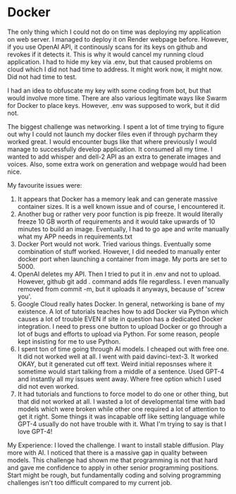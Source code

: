 # Docker
The only thing which I could not do on time was deploying my application on web server. I managed to deploy it on Render webpage before. However, if you use OpenAI API, it continously scans for its keys on github and revokes if it detects it. This is why it would cancel my running cloud application. I had to hide my key via .env, but that caused problems on cloud which
I did not had time to address. It might work now, it might now. Did not had time to test.

I had an idea to obfuscate my key with some coding from bot, but that would involve more time. There are also various legitimate ways like Swarm for Docker to place keys. However, .env was supposed to work, but it did not.

The biggest challenge was networking. I spent a lot of time trying to figure out why I could not launch my docker files even if through pycharm they worked great. I would encounter bugs like that where previously I would manage to successfully develop application. It consumed all my time. I wanted to add whisper and dell-2 API as an extra to generate images and voices.
Also, some extra work on generation and webpage would had been nice. 

My favourite issues were:
  1. It appears that Docker has a memory leak and can generate massive container sizes. It is a well known issue and of course, I encountered it.
  2. Another bug or rather very poor function is pip freeze. It would literally freeze 10 GB worth of requirements and it would take upwards of 10 minutes to build an image. Eventually, I had to go ape and write manually what my APP needs in requirements.txt
  3. Docker Port would not work. Tried various things. Eventually some combination of stuff worked. However, I did needed to manually enter docker port when launching a container from image. My ports are set to 5000.
  4. OpenAI deletes my API. Then I tried to put it in .env and not to upload. However, github git add . command adds file regardless. I even manually removed from commit -m, but it uploads it anyways, because of 'screw you'.
  5. Google Cloud really hates Docker. In general, networking is bane of my existence. A lot of tutorials teaches how to add Docker via Python which causes a lot of trouble EVEN if site in question has a dedicated Docker integration. I need to press one button to upload Docker or go through a lot of bugs and efforts to upload via Python. For some reason, people kept insisting for me to use Python.
  6. I spent ton of time going through AI models. I cheaped out with free one. It did not worked well at all. I went with paid davinci-text-3. It worked OKAY, but it generated cut off text. Weird initial reposnses where it sometime would start talking from a middle of a sentence. Used GPT-4 and instantly all my issues went away. Where free option which I used did not even worked.
  7. It had tutorials and functions to force model to do one or other thing, but that did not worked at all. I wasted a lot of developmental time with bad models which were broken while other one required a lot of attention to get it right. Some things it was incapable off like setting language while GPT-4 usually do not have trouble with it. What I'm trying to say is that I love GPT-4!


 My Experience:
  I loved the challenge. I want to install stable diffusion. Play more with AI. I noticed that there is a massive gap in quality between models. This challenge had shown me that programming is not that hard and gave me confidence to apply in other senior programming positions. Start might be rough, but fundamentally coding and solving programming challenges isn't too difficult compared to my current job.
  
